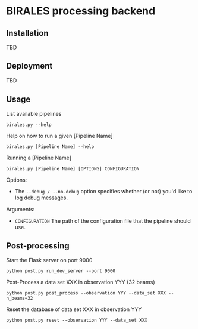 # BIRALES processing backend

## Installation
TBD

## Deployment
TBD

## Usage
List available pipelines
```
birales.py --help
```

Help on how to run a given [Pipeline Name] 
```
birales.py [Pipeline Name] --help
```

Running a [Pipeline Name] 
```
birales.py [Pipeline Name] [OPTIONS] CONFIGURATION
```

Options:
 * The `--debug / --no-debug` option specifies whether (or not) you'd like to log debug messages.

Arguments:
 * `CONFIGURATION` The path of the configuration file that the pipeline should use.     


## Post-processing
Start the Flask server on port 9000
```
python post.py run_dev_server --port 9000
```

Post-Process a data set XXX in observation YYY (32 beams)
```
python post.py post_process --observation YYY --data_set XXX --n_beams=32
```

Reset the database of data set XXX in observation YYY
```
python post.py reset --observation YYY --data_set XXX
```
